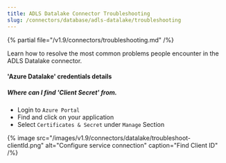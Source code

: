 ```yaml
---
title: ADLS Datalake Connector Troubleshooting
slug: /connectors/database/adls-datalake/troubleshooting
---
```


{% partial file="/v1.9/connectors/troubleshooting.md" /%}

Learn how to resolve the most common problems people encounter in the ADLS Datalake connector.

#### **'Azure Datalake'** credentials details

##### Where can I find 'Client Secret' from.

- Login to `Azure Portal`
- Find and click on your application 
- Select `Certificates & Secret` under `Manage` Section

{% image
src="/images/v1.9/connectors/datalake/troubleshoot-clientId.png"
alt="Configure service connection"
caption="Find Client ID" /%}

